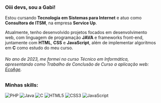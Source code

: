 ### Oiii devs, sou a Gabi!

 Estou cursando **Tecnologia em Sistemas para Internet** e atuo como **Consultora de ITSM**, na empresa **Service Up**.


Atualmente, tenho desenvolvido projetos focados em desenvolvimento web, com linguagem de programação **JAVA** e frameworks front-end, juntamente com **HTML**, **CSS** e **JavaScript**, além de implementar algoritmos em **C** como estudo do meu curso.

###### No ano de 2023, me formei no curso Técnico em Informática, apresentando como Trabalho de Conclusão de Curso a aplicação web: [EcoAge](https://github.com/Eco-Age/ecoage).
### Minhas skills:
![PHP](https://img.shields.io/badge/PHP-777BB4?style=for-the-badge&logo=php&logoColor=white) ![Java](https://img.shields.io/badge/java-%23ED8B00.svg?style=for-the-badge&logo=openjdk&logoColor=white)
 ![C](https://img.shields.io/badge/C-00599C?style=for-the-badge&logo=c&logoColor=white) ![HTML5](https://img.shields.io/badge/HTML5-E34F26?style=for-the-badge&logo=html5&logoColor=white) ![CSS3](https://img.shields.io/badge/CSS3-1572B6?style=for-the-badge&logo=css3&logoColor=white) ![JavaScript](https://img.shields.io/badge/JavaScript-F7DF1E?style=for-the-badge&logo=javascript&logoColor=black) 


          


